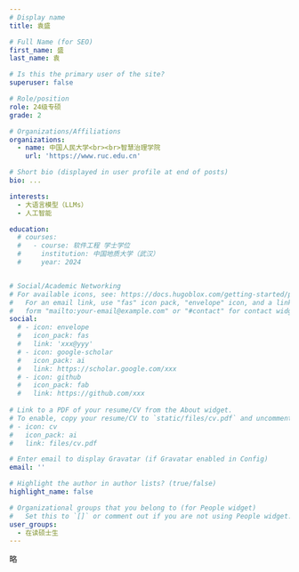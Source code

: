 ```yaml
---
# Display name
title: 袁盛

# Full Name (for SEO)
first_name: 盛
last_name: 袁

# Is this the primary user of the site?
superuser: false

# Role/position
role: 24级专硕
grade: 2

# Organizations/Affiliations
organizations:
  - name: 中国人民大学<br><br>智慧治理学院
    url: 'https://www.ruc.edu.cn'

# Short bio (displayed in user profile at end of posts)
bio: ...

interests:
  - 大语言模型（LLMs）
  - 人工智能

education:
  # courses:
  #   - course: 软件工程 学士学位
  #     institution: 中国地质大学（武汉）
  #     year: 2024


# Social/Academic Networking
# For available icons, see: https://docs.hugoblox.com/getting-started/page-builder/#icons
#   For an email link, use "fas" icon pack, "envelope" icon, and a link in the
#   form "mailto:your-email@example.com" or "#contact" for contact widget.
social:
  # - icon: envelope
  #   icon_pack: fas
  #   link: 'xxx@yyy'
  # - icon: google-scholar
  #   icon_pack: ai
  #   link: https://scholar.google.com/xxx
  # - icon: github
  #   icon_pack: fab
  #   link: https://github.com/xxx
  
# Link to a PDF of your resume/CV from the About widget.
# To enable, copy your resume/CV to `static/files/cv.pdf` and uncomment the lines below.
# - icon: cv
#   icon_pack: ai
#   link: files/cv.pdf

# Enter email to display Gravatar (if Gravatar enabled in Config)
email: ''

# Highlight the author in author lists? (true/false)
highlight_name: false

# Organizational groups that you belong to (for People widget)
#   Set this to `[]` or comment out if you are not using People widget.
user_groups:
  - 在读硕士生
---
```


略

